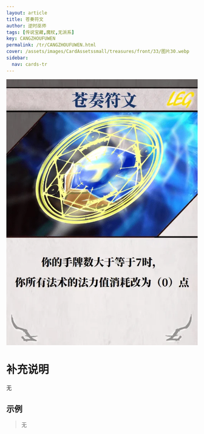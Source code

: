 ```yaml
---
layout: article
title: 苍奏符文
author: 逆时巫师
tags: [传说宝藏,魔杖,无派系]
key: CANGZHOUFUWEN
permalink: /tr/CANGZHOUFUWEN.html
cover: /assets/images/CardAssetssmall/treasures/front/33/图片30.webp
sidebar:
  nav: cards-tr
---
```

![](/assets/images/CardAssets/treasures/front/33/图片30.webp)

# 补充说明
无


## 示例
> 无